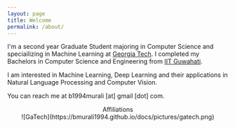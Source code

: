 ```yaml
---
layout: page
title: Welcome
permalink: /about/
---
```


I'm a second year Graduate Student majoring in Computer Science and speciailizing in Machine Learning at [Georgia Tech](https://www.gatech.edu). I completed my Bachelors in Computer Science and Engineering from [IIT Guwahati](https://www.iitg.ac.in).

I am interested in Machine Learning, Deep Learning and their applications in Natural Language Processing and Computer Vision.

You can reach me at b1994murali [at] gmail [dot] com.

<center>Affiliations</center>

<center> ![GaTech](https://bmurali1994.github.io/docs/pictures/gatech.png) </center>